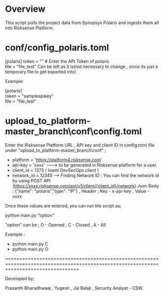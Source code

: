# Overview

This script polls the project data from Synopsys Polaris and ingests them all into Risksense Platform.

# conf/config_polaris.toml

[polaris]
token = "" # Enter the API Token of polaris</br>
file = "file_test" Can be left as it is(not necessary to change , since its just a temporary file to get exported into)

Example:

[polaris]</br>
token = "sampleapikey"</br>
file = "file_test"


# upload_to_platform-master_branch\conf\config.toml

Enter the Risksense Platform URL , API key and client ID in config.toml file under "upload_to_platform-master_branch\conf" ; 

* platform = 'https://platform4.risksense.com' 
* api-key = 'xxxx'   ---> to be generated in Risksense platform for a user.
* client_id = 1373 ( Ivanti DevSecOps client )
* network_id = 12345 --> Finding Network ID ; You can find the network id by using POST API (https://xxxx.risksense.com/api/v1/client/{client_id}/network) Json Body : {"name": "polaris","type": "IP"} , Header ; Key - x-api-key , Value - xxxx

Once these values are entered, you can run the script as;

python main.py "option"

"option" can be ;
O - Opened , C - Closed , A - All 


Example :

* python main.py C
* python main.py O

 
======================================================================================================================================

Developed by;

Prasanth Bharadhwaaj ,
Yugesh ,
Jai Balaji ,
Security Analyst - CSW.
